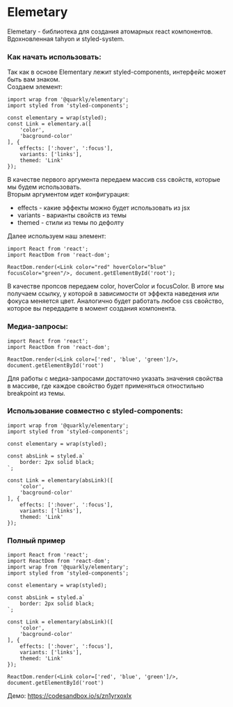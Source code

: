# Elemetary

Elemetary - библиотека для создания атомарных react компонентов.
Вдохновленная tahyon и styled-system.

### Как начать использовать:
Так как в основе Elementary лежит styled-components, интерфейс может быть вам знаком. <br>
Создаем элемент:
```
import wrap from '@quarkly/elementary';
import styled from 'styled-components';

const elementary = wrap(styled);
const Link = elementary.a([
    'color',
    'bacground-color'
], {
    effects: [':hover', ':focus'],
    variants: ['links'],
    themed: 'Link'
});
```
В качестве первого аргумента передаем массив css свойств, которые мы будем использовать.<br>
Вторым аргументом идет конфигурация:
- effects - какие эффекты можно будет использовать из jsx
- variants - варианты свойств из темы
- themed - стили из темы по дефолту

Далее иcпользуем наш элемент:
```
import React from 'react';
import ReactDom from 'react-dom';

ReactDom.render(<Link color="red" hoverColor="blue" focusColor="green"/>, document.getElementById('root');
```
В качестве пропсов передаем color, hoverColor и focusColor. В итоге мы получаем ссылку, у которой в зависимости от эффекта наведения или фокуса меняется цвет. Аналогично будет работать любое css свойство, которое вы передадите в момент создания компонента.

### Медиа-запросы:
```
import React from 'react';
import ReactDom from 'react-dom';

ReactDom.render(<Link color=['red', 'blue', 'green']/>, document.getElementById('root')
```
Для работы с медиа-запросами достаточно указать значения свойства в массиве, где каждое свойство будет применяться отностильно breakpoint из темы. <br>

### Использование совместно с styled-components:
```
import wrap from '@quarkly/elementary';
import styled from 'styled-components';

const elementary = wrap(styled);

const absLink = styled.a`
    border: 2px solid black;
`;

const Link = elementary(absLink)([
    'color',
    'bacground-color'
], {
    effects: [':hover', ':focus'],
    variants: ['links'],
    themed: 'Link'
});
```

### Полный пример

```
import React from 'react';
import ReactDom from 'react-dom';
import wrap from '@quarkly/elementary';
import styled from 'styled-components';

const elementary = wrap(styled);

const absLink = styled.a`
    border: 2px solid black;
`;

const Link = elementary(absLink)([
    'color',
    'bacground-color'
], {
    effects: [':hover', ':focus'],
    variants: ['links'],
    themed: 'Link'
});

ReactDom.render(<Link color=['red', 'blue', 'green']/>, document.getElementById('root')
```

Демо: https://codesandbox.io/s/zn1yrxoxlx